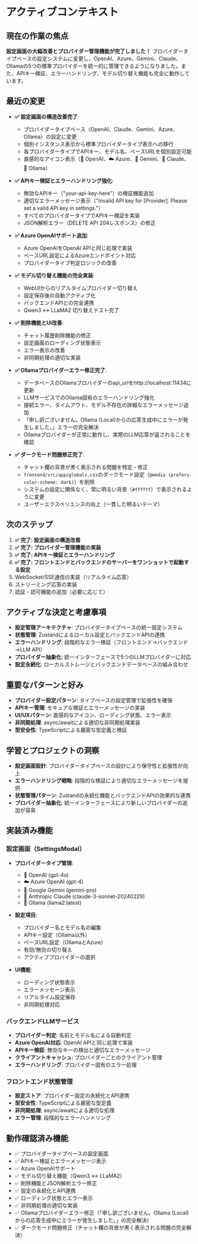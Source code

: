 # アクティブコンテキスト

## 現在の作業の焦点

**設定画面の大幅改善とプロバイダー管理機能が完了しました！** プロバイダータイプベースの設定システムに変更し、OpenAI、Azure、Gemini、Claude、Ollamaの5つの標準プロバイダーを統一的に管理できるようになりました。また、APIキー検証、エラーハンドリング、モデル切り替え機能も完全に動作しています。

## 最近の変更

*   **✅ 設定画面の構造改善完了**:
    *   プロバイダータイプベース（OpenAI、Claude、Gemini、Azure、Ollama）の設定に変更
    *   個別インスタンス表示から標準プロバイダータイプ表示への移行
    *   各プロバイダータイプでAPIキー、モデル名、ベースURLを個別設定可能
    *   直感的なアイコン表示（🤖 OpenAI、☁️ Azure、💎 Gemini、🧠 Claude、🦙 Ollama）

*   **✅ APIキー検証とエラーハンドリング強化**:
    *   無効なAPIキー（"your-api-key-here"）の検証機能追加
    *   適切なエラーメッセージ表示（"Invalid API key for [Provider]. Please set a valid API key in settings."）
    *   すべてのプロバイダータイプでAPIキー検証を実装
    *   JSON解析エラー（DELETE API 204レスポンス）の修正

*   **✅ Azure OpenAIサポート追加**:
    *   Azure OpenAIをOpenAI APIと同じ処理で実装
    *   ベースURL設定によるAzureエンドポイント対応
    *   プロバイダータイプ判定ロジックの改善

*   **✅ モデル切り替え機能の完全実装**:
    *   WebUIからのリアルタイムプロバイダー切り替え
    *   設定保存後の自動アクティブ化
    *   バックエンドAPIとの完全連携
    *   Qwen3 ↔ LLaMA2 切り替えテスト完了

*   **✅ 削除機能とUI改善**:
    *   チャット履歴削除機能の修正
    *   設定画面のローディング状態表示
    *   エラー表示の改善
    *   非同期処理の適切な実装

*   **✅ Ollamaプロバイダーエラー修正完了**:
    *   データベースのOllamaプロバイダーのapi_urlをhttp://localhost:11434に更新
    *   LLMサービスでのOllama固有のエラーハンドリング強化
    *   接続エラー、タイムアウト、モデル不存在の詳細なエラーメッセージ追加
    *   「申し訳ございません。Ollama (Local)からの応答生成中にエラーが発生しました。」エラーの完全解決
    *   Ollamaプロバイダーが正常に動作し、実際のLLM応答が返されることを確認

*   **✅ ダークモード問題修正完了**:
    *   チャット欄の背景が黒く表示される問題を特定・修正
    *   `frontend/src/app/globals.css`のダークモード設定（`@media (prefers-color-scheme: dark)`）を削除
    *   システムの設定に関係なく、常に明るい背景（`#ffffff`）で表示されるように変更
    *   ユーザーエクスペリエンスの向上（一貫した明るいテーマ）

## 次のステップ

1.  **✅ 完了: 設定画面の構造改善**
2.  **✅ 完了: プロバイダー管理機能の実装**
3.  **✅ 完了: APIキー検証とエラーハンドリング**
4.  **✅ 完了: フロントエンドとバックエンドのサーバーをワンショットで起動する設定**
5.  WebSocket/SSE通信の実装（リアルタイム応答）
6.  ストリーミング応答の実装
7.  認証・認可機能の追加（必要に応じて）

## アクティブな決定と考慮事項

*   **設定管理アーキテクチャ**: プロバイダータイプベースの統一設定システム
*   **状態管理**: Zustandによるローカル設定とバックエンドAPIの連携
*   **エラーハンドリング**: 段階的なエラー検証（フロントエンド→バックエンド→LLM API）
*   **プロバイダー抽象化**: 統一インターフェースで5つのLLMプロバイダーに対応
*   **設定永続化**: ローカルストレージとバックエンドデータベースの組み合わせ

## 重要なパターンと好み

*   **プロバイダー設定パターン**: タイプベースの設定管理で拡張性を確保
*   **APIキー管理**: セキュアな検証とエラーメッセージの実装
*   **UI/UXパターン**: 直感的なアイコン、ローディング状態、エラー表示
*   **非同期処理**: async/awaitによる適切な非同期処理実装
*   **型安全性**: TypeScriptによる厳密な型定義と検証

## 学習とプロジェクトの洞察

*   **設定画面設計**: プロバイダータイプベースの設計により保守性と拡張性が向上
*   **エラーハンドリング戦略**: 段階的な検証により適切なエラーメッセージを提供
*   **状態管理パターン**: Zustandの永続化機能とバックエンドAPIの効果的な連携
*   **プロバイダー抽象化**: 統一インターフェースにより新しいプロバイダーの追加が容易

## 実装済み機能

### 設定画面（SettingsModal）
*   **プロバイダータイプ管理**:
    *   🤖 OpenAI (gpt-4o)
    *   ☁️ Azure OpenAI (gpt-4)
    *   💎 Google Gemini (gemini-pro)
    *   🧠 Anthropic Claude (claude-3-sonnet-20240229)
    *   🦙 Ollama (llama2:latest)

*   **設定項目**:
    *   プロバイダー名とモデル名の編集
    *   APIキー設定（Ollama以外）
    *   ベースURL設定（OllamaとAzure）
    *   有効/無効の切り替え
    *   アクティブプロバイダーの選択

*   **UI機能**:
    *   ローディング状態表示
    *   エラーメッセージ表示
    *   リアルタイム設定保存
    *   非同期処理対応

### バックエンドLLMサービス
*   **プロバイダー判定**: 名前とモデル名による自動判定
*   **Azure OpenAI対応**: OpenAI APIと同じ処理で実装
*   **APIキー検証**: 無効なキーの検出と適切なエラーメッセージ
*   **クライアントキャッシュ**: プロバイダーごとのクライアント管理
*   **エラーハンドリング**: プロバイダー固有のエラー処理

### フロントエンド状態管理
*   **設定ストア**: プロバイダー設定の永続化とAPI連携
*   **型安全性**: TypeScriptによる厳密な型定義
*   **非同期処理**: async/awaitによる適切な処理
*   **エラー管理**: 段階的なエラーハンドリング

## 動作確認済み機能

*   ✅ プロバイダータイプベースの設定画面
*   ✅ APIキー検証とエラーメッセージ表示
*   ✅ Azure OpenAIサポート
*   ✅ モデル切り替え機能（Qwen3 ↔ LLaMA2）
*   ✅ 削除機能とJSON解析エラー修正
*   ✅ 設定の永続化とAPI連携
*   ✅ ローディング状態とエラー表示
*   ✅ 非同期処理の適切な実装
*   ✅ Ollamaプロバイダーエラー修正（「申し訳ございません。Ollama (Local)からの応答生成中にエラーが発生しました。」の完全解決）
*   ✅ ダークモード問題修正（チャット欄の背景が黒く表示される問題の完全解決）
